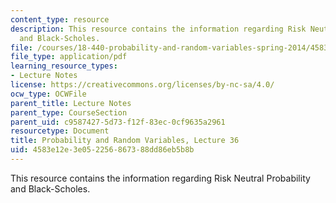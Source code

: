 ```yaml
---
content_type: resource
description: This resource contains the information regarding Risk Neutral Probability
  and Black-Scholes.
file: /courses/18-440-probability-and-random-variables-spring-2014/4583e12e3e052256867388dd86eb5b8b_MIT18_440S14_Lecture36.pdf
file_type: application/pdf
learning_resource_types:
- Lecture Notes
license: https://creativecommons.org/licenses/by-nc-sa/4.0/
ocw_type: OCWFile
parent_title: Lecture Notes
parent_type: CourseSection
parent_uid: c9587427-5d73-f12f-83ec-0cf9635a2961
resourcetype: Document
title: Probability and Random Variables, Lecture 36
uid: 4583e12e-3e05-2256-8673-88dd86eb5b8b
---
```

This resource contains the information regarding Risk Neutral Probability and Black-Scholes.